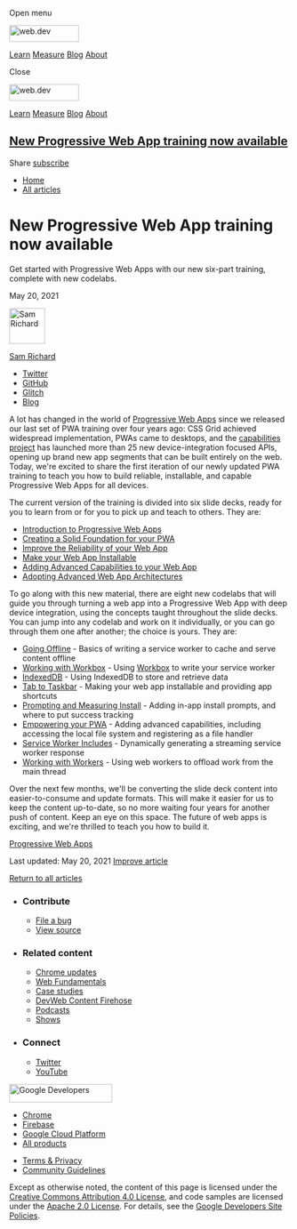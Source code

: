 <span class="w-tooltip w-tooltip--left">Open menu</span>

<a href="/" class="header-default__logo-link gc-analytics-event"><img src="/images/lockup.svg" alt="web.dev" class="header-default__logo" width="125" height="30" /></a>

<a href="/learn/" class="header-default__link gc-analytics-event">Learn</a> <a href="/measure/" class="header-default__link gc-analytics-event">Measure</a> <a href="/blog/" class="header-default__link gc-analytics-event">Blog</a> <a href="/about/" class="header-default__link gc-analytics-event">About</a>

<span class="w-tooltip">Close</span>

<a href="/" class="gc-analytics-event"><img src="/images/lockup.svg" alt="web.dev" class="drawer-default__logo" width="125" height="30" /></a>

<a href="/learn/" class="drawer-default__link gc-analytics-event">Learn</a> <a href="/measure/" class="drawer-default__link gc-analytics-event">Measure</a> <a href="/blog/" class="drawer-default__link gc-analytics-event">Blog</a> <a href="/about/" class="drawer-default__link gc-analytics-event">About</a>

## <a href="#new-progressive-web-app-training-now-available" class="w-toc__header--link">New Progressive Web App training now available</a>

Share <a href="/newsletter/" class="w-actions__fab w-actions__fab--subscribe gc-analytics-event"><span>subscribe</span></a>

- <a href="/" class="w-breadcrumbs__link w-breadcrumbs__link--left-justify gc-analytics-event">Home</a>
- <a href="/blog" class="w-breadcrumbs__link gc-analytics-event">All articles</a>

# New Progressive Web App training now available

Get started with Progressive Web Apps with our new six-part training, complete with new codelabs.

May 20, 2021

[<img src="https://web-dev.imgix.net/image/admin/5kuER6QRWs54zbYIJ4zS.jpg?auto=format&amp;fit=crop&amp;h=64&amp;w=64" alt="Sam Richard" class="w-author__image" sizes="(min-width: 64px) 64px, calc(100vw - 48px)" srcset="https://web-dev.imgix.net/image/admin/5kuER6QRWs54zbYIJ4zS.jpg?fit=crop&amp;h=64&amp;w=64&amp;auto=format&amp;dpr=1&amp;q=75 1x,     https://web-dev.imgix.net/image/admin/5kuER6QRWs54zbYIJ4zS.jpg?fit=crop&amp;h=64&amp;w=64&amp;auto=format&amp;dpr=2&amp;q=50 2x,     https://web-dev.imgix.net/image/admin/5kuER6QRWs54zbYIJ4zS.jpg?fit=crop&amp;h=64&amp;w=64&amp;auto=format&amp;dpr=3&amp;q=35 3x,     https://web-dev.imgix.net/image/admin/5kuER6QRWs54zbYIJ4zS.jpg?fit=crop&amp;h=64&amp;w=64&amp;auto=format&amp;dpr=4&amp;q=23 4x,     https://web-dev.imgix.net/image/admin/5kuER6QRWs54zbYIJ4zS.jpg?fit=crop&amp;h=64&amp;w=64&amp;auto=format&amp;dpr=5&amp;q=20 5x" width="64" height="64" />](/authors/samrichard/)

<a href="/authors/samrichard/" class="w-author__name-link">Sam Richard</a>

- <a href="https://twitter.com/snugug" class="w-author__link">Twitter</a>
- <a href="https://github.com/snugug" class="w-author__link">GitHub</a>
- <a href="https://glitch.com/@snugug" class="w-author__link">Glitch</a>
- <a href="https://snugug.com" class="w-author__link">Blog</a>

A lot has changed in the world of [Progressive Web Apps](https://web.dev/progressive-web-apps/) since we released our last set of PWA training over four years ago: CSS Grid achieved widespread implementation, PWAs came to desktops, and the [capabilities project](https://web.dev/fugu-status/) has launched more than 25 new device-integration focused APIs, opening up brand new app segments that can be built entirely on the web. Today, we're excited to share the first iteration of our newly updated PWA training to teach you how to build reliable, installable, and capable Progressive Web Apps for all devices.

The current version of the training is divided into six slide decks, ready for you to learn from or for you to pick up and teach to others. They are:

- [Introduction to Progressive Web Apps](https://docs.google.com/presentation/d/1w0BVEmtCQvmJGHK0OjOhr8HeNVGYi0ezGz81fimkDdE/edit?usp=sharing)
- [Creating a Solid Foundation for your PWA](https://docs.google.com/presentation/d/1tJH05P8OfcDgUjNbW-oxZN9G-OtmDpA-lqNMy1M97Cs/edit?usp=sharing&resourcekey=0-UAAWbPgLxyrTBkqSSOj6GQ)
- [Improve the Reliability of your Web App](https://docs.google.com/presentation/d/1CwKVRauMW30SrHTgexnJQw2XBOZt_R6K6_NucmTkygY/edit#slide=id.p)
- [Make your Web App Installable](https://docs.google.com/presentation/d/1TBCK2b_yVov-DwHpRf8vWyEz2KqIu-gg8h-QOyss7HI/edit?resourcekey=0-GTzLs6UHZyQZ-tBG6LlOMQ)
- [Adding Advanced Capabilities to your Web App](https://docs.google.com/presentation/d/1m7U2iK-63aaTvMQGDwxtLgqWLg8RwH4Ba2AwFuTcxOo/edit)
- [Adopting Advanced Web App Architectures](https://docs.google.com/presentation/d/13KHsxknXSbADS1kRLYkS46YJr_AsImoW6r6VAjYj3dE/edit?resourcekey=0-MrN8aV43XaOE_FM18Vsn_Q#slide=id.p)

To go along with this new material, there are eight new codelabs that will guide you through turning a web app into a Progressive Web App with deep device integration, using the concepts taught throughout the slide decks. You can jump into any codelab and work on it individually, or you can go through them one after another; the choice is yours. They are:

- [Going Offline](https://developers.google.com/codelabs/pwa-training/pwa03--going-offline#0) - Basics of writing a service worker to cache and serve content offline
- [Working with Workbox](https://developers.google.com/codelabs/pwa-training/pwa03--working-with-workbox) - Using [Workbox](https://developers.google.com/web/tools/workbox) to write your service worker
- [IndexedDB](https://developers.google.com/codelabs/pwa-training/pwa03--indexeddb) - Using IndexedDB to store and retrieve data
- [Tab to Taskbar](https://developers.google.com/codelabs/pwa-training/pwa04--tab-to-taskbar) - Making your web app installable and providing app shortcuts
- [Prompting and Measuring Install](https://developers.google.com/codelabs/pwa-training/pwa04--prompt-measure-install#5) - Adding in-app install prompts, and where to put success tracking
- [Empowering your PWA](https://developers.google.com/codelabs/pwa-training/pwa05--empowering-your-pwa#0) - Adding advanced capabilities, including accessing the local file system and registering as a file handler
- [Service Worker Includes](https://developers.google.com/codelabs/pwa-training/pwa06--service-worker-includes#0) - Dynamically generating a streaming service worker response
- [Working with Workers](https://developers.google.com/codelabs/pwa-training/pwa06--working-with-workers#0) - Using web workers to offload work from the main thread

Over the next few months, we'll be converting the slide deck content into easier-to-consume and update formats. This will make it easier for us to keep the content up-to-date, so no more waiting four years for another push of content. Keep an eye on this space. The future of web apps is exciting, and we're thrilled to teach you how to build it.

<a href="/tags/progressive-web-apps/" class="w-chip">Progressive Web Apps</a>

<span class="w-mr--sm"> Last updated: May 20, 2021 </span> [Improve article](https://github.com/GoogleChrome/web.dev/blob/master/src/site/content/en/blog/new-pwa-training/index.md)

<a href="/blog" class="w-article-navigation__link w-article-navigation__link--back w-article-navigation__link--single gc-analytics-event">Return to all articles</a>

- ### Contribute

  - <a href="https://github.com/GoogleChrome/web.dev/issues/new?assignees=&amp;labels=bug&amp;template=bug_report.md&amp;title=" class="w-footer__linkbox-link">File a bug</a>
  - <a href="https://github.com/googlechrome/web.dev" class="w-footer__linkbox-link">View source</a>

- ### Related content

  - <a href="https://blog.chromium.org/" class="w-footer__linkbox-link">Chrome updates</a>
  - <a href="https://developers.google.com/web/" class="w-footer__linkbox-link">Web Fundamentals</a>
  - <a href="https://developers.google.com/web/showcase/" class="w-footer__linkbox-link">Case studies</a>
  - <a href="https://devwebfeed.appspot.com/" class="w-footer__linkbox-link">DevWeb Content Firehose</a>
  - <a href="/podcasts/" class="w-footer__linkbox-link">Podcasts</a>
  - <a href="/shows/" class="w-footer__linkbox-link">Shows</a>

- ### Connect

  - <a href="https://www.twitter.com/@ChromiumDev" class="w-footer__linkbox-link">Twitter</a>
  - <a href="https://www.youtube.com/user/ChromeDevelopers" class="w-footer__linkbox-link">YouTube</a>

<a href="https://developers.google.com/" class="w-footer__utility-logo-link"><img src="/images/lockup-color.png" alt="Google Developers" class="w-footer__utility-logo" width="185" height="33" /></a>

- <a href="https://developer.chrome.com/home" class="w-footer__utility-link">Chrome</a>
- <a href="https://firebase.google.com/" class="w-footer__utility-link">Firebase</a>
- <a href="https://cloud.google.com/" class="w-footer__utility-link">Google Cloud Platform</a>
- <a href="https://developers.google.com/products" class="w-footer__utility-link">All products</a>

<!-- -->

- <a href="https://policies.google.com/" class="w-footer__utility-link">Terms &amp; Privacy</a>
- <a href="/community-guidelines/" class="w-footer__utility-link">Community Guidelines</a>

Except as otherwise noted, the content of this page is licensed under the [Creative Commons Attribution 4.0 License](https://creativecommons.org/licenses/by/4.0/), and code samples are licensed under the [Apache 2.0 License](https://www.apache.org/licenses/LICENSE-2.0). For details, see the [Google Developers Site Policies](https://developers.google.com/site-policies).
